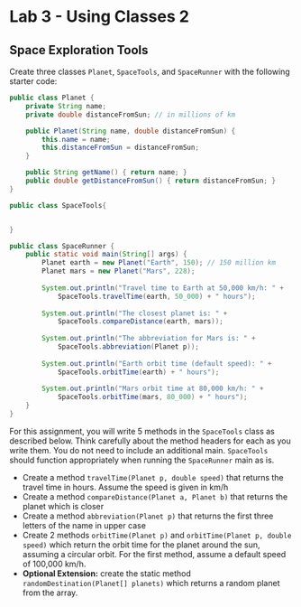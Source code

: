 # Lab 3 - Using Classes 2

## Space Exploration Tools

Create three classes `Planet`, `SpaceTools`, and `SpaceRunner` with the following starter code:

```Java
public class Planet {
    private String name;
    private double distanceFromSun; // in millions of km

    public Planet(String name, double distanceFromSun) {
        this.name = name;
        this.distanceFromSun = distanceFromSun;
    }

    public String getName() { return name; }
    public double getDistanceFromSun() { return distanceFromSun; }
}
```

```Java
public class SpaceTools{


}
```

```Java
public class SpaceRunner {
    public static void main(String[] args) {
        Planet earth = new Planet("Earth", 150); // 150 million km
        Planet mars = new Planet("Mars", 228);
        
        System.out.println("Travel time to Earth at 50,000 km/h: " + 
	        SpaceTools.travelTime(earth, 50_000) + " hours");
	        
		System.out.println("The closest planet is: " + 
			SpaceTools.compareDistance(earth, mars));
			
		System.out.println("The abbreviation for Mars is: " + 
			SpaceTools.abbreviation(Planet p));
			
        System.out.println("Earth orbit time (default speed): " +
            SpaceTools.orbitTime(earth) + " hours");
            
        System.out.println("Mars orbit time at 80,000 km/h: " +
            SpaceTools.orbitTime(mars, 80_000) + " hours");
    }
}
```


For this assignment, you will write 5 methods in the `SpaceTools` class as described below. Think carefully about the method headers for each as you write them. You do not need to include an additional main. `SpaceTools` should function appropriately when running the `SpaceRunner` main as is. 

- Create a method `travelTime(Planet p, double speed)` that returns the travel time in hours. Assume the speed is given in km/h
- Create a method `compareDistance(Planet a, Planet b)` that returns the planet which is closer
- Create a method `abbreviation(Planet p)` that returns the first three letters of the name in upper case
- Create 2 methods `orbitTime(Planet p)` and `orbitTime(Planet p, double speed)` which return the orbit time for the planet around the sun, assuming a circular orbit. For the first method, assume a default speed of 100,000 km/h. 
- **Optional Extension:** create the static method `randomDestination(Planet[] planets)` which returns a random planet from the array.
